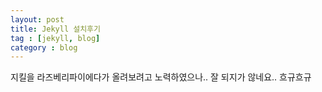 ```yaml
---
layout: post
title: Jekyll 설치후기
tag : [jekyll, blog]
category : blog
---
```


지킬을 라즈베리파이에다가 올려보려고 노력하였으나.. 잘 되지가 않네요.. 흐규흐규
